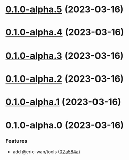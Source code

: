 # [0.1.0-alpha.5](https://github.com/GOGOGOSIR/open-source-monorepo/compare/@eric-wan/use@0.1.0-alpha.4...@eric-wan/use@0.1.0-alpha.5) (2023-03-16)



# [0.1.0-alpha.4](https://github.com/GOGOGOSIR/open-source-monorepo/compare/@eric-wan/use@0.1.0-alpha.3...@eric-wan/use@0.1.0-alpha.4) (2023-03-16)



# [0.1.0-alpha.3](https://github.com/GOGOGOSIR/open-source-monorepo/compare/@eric-wan/use@0.1.0-alpha.2...@eric-wan/use@0.1.0-alpha.3) (2023-03-16)



# [0.1.0-alpha.2](https://github.com/GOGOGOSIR/open-source-monorepo/compare/@eric-wan/use@0.1.0-alpha.1...@eric-wan/use@0.1.0-alpha.2) (2023-03-16)



# [0.1.0-alpha.1](https://github.com/GOGOGOSIR/open-source-monorepo/compare/@eric-wan/use@0.1.0-alpha.0...@eric-wan/use@0.1.0-alpha.1) (2023-03-16)



# 0.1.0-alpha.0 (2023-03-16)


### Features

* add @eric-wan/tools ([02a584a](https://github.com/GOGOGOSIR/open-source-monorepo/commit/02a584ad66f139aee3528bc3ccd1ea06fbfa16d0))



